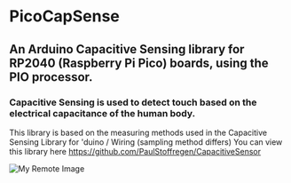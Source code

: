 # PicoCapSense

## An Arduino Capacitive Sensing library for RP2040 (Raspberry Pi Pico) boards, using the PIO processor.

### Capacitive Sensing is used to detect touch based on the electrical capacitance of the human body.


This library is based on the measuring methods used in the Capacitive Sensing Library for 'duino / Wiring (sampling method differs)
You can view this library here https://github.com/PaulStoffregen/CapacitiveSensor

![My Remote Image](https://photos.app.goo.gl/x6yeLcJm71Ysb4iK7)


